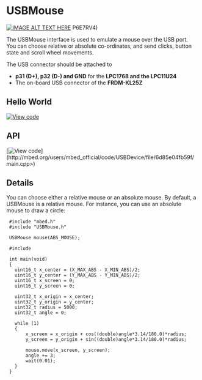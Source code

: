 # USBMouse

<span class="images">[![IMAGE ALT TEXT HERE](http://img.youtube.com/vi/1lSjP6E7RV4/0.jpg)](http://www.youtube.com/watch?v=1lSjP6E7RV4)</span>
P6E7RV4) </div>

The USBMouse interface is used to emulate a mouse over the USB port. You can choose relative or absolute co-ordinates, and send clicks, button state and scroll wheel movements.

The USB connector should be attached to 

* **p31 (D+), p32 (D-) and GND** for the **LPC1768 and the LPC11U24**
* The on-board USB connector of the **FRDM-KL25Z**

## Hello World

[![View code](https://www.mbed.com/embed/?url=https://developer.mbed.org/users/samux/code/USBMouse_HelloWorld/)](https://developer.mbed.org/users/samux/code/USBMouse_HelloWorld/file/tip/main.cpp) 

## API

[![View code](https://www.mbed.com/embed/?url=<http://mbed.org/users/mbed_official/code/USBDevice/)](http://mbed.org/users/mbed_official/code/USBDevice/file/6d85e04fb59f/main.cpp>) 

## Details

You can choose either a relative mouse or an absolute mouse. By default, a USBMouse is a relative mouse. For instance, you can use an absolute mouse to draw a circle:

```
 #include "mbed.h"
 #include "USBMouse.h"

 USBMouse mouse(ABS_MOUSE);

 #include 

 int main(void)
 {
   uint16_t x_center = (X_MAX_ABS - X_MIN_ABS)/2;
   uint16_t y_center = (Y_MAX_ABS - Y_MIN_ABS)/2;
   uint16_t x_screen = 0;
   uint16_t y_screen = 0;
   
   uint32_t x_origin = x_center;
   uint32_t y_origin = y_center;
   uint32_t radius = 5000;
   uint32_t angle = 0;

   while (1)
   {
       x_screen = x_origin + cos((double)angle*3.14/180.0)*radius;
       y_screen = y_origin + sin((double)angle*3.14/180.0)*radius;
       
       mouse.move(x_screen, y_screen);
       angle += 3;
       wait(0.01);
   }
 }
```
